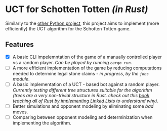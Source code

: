 # UCT for Schotten Totten _(in Rust)_
Similarly to the [other Python project](https://github.com/talargv/Schotten-Totten-UCT.git), this project aims to implement (more efficiently) the UCT algorithm for the Schotten Totten game.

## Features
- [x] A basic CLI impelemntation of the game of a manually controlled player vs a random player.
       _Can be played by running ```cargo run```_.
- [ ] A more efficient implementation of the game by reducing computations needed to determine legal stone claims - _in progress, by the ```jobs``` module_.
- [ ] A basic implementation of a UCT - based bot against a random player. _Currently testing different tree structures suitable for the algorithm (trees are a _very_ non-trivial structure in Rust. check out this [book teaching _all of Rust_ by implementing Linked Lists](https://rust-unofficial.github.io/too-many-lists/) to understand why)_.
- [ ] Better simulations and opponent modeling by eliminating some _bad_ moves.
- [ ] Comparing between opponent modeling and determinization when implementing the algorithm.
